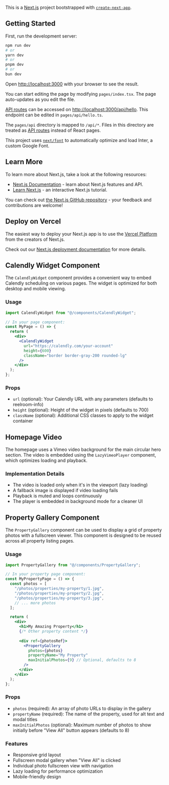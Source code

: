This is a [Next.js](https://nextjs.org/) project bootstrapped with [`create-next-app`](https://github.com/vercel/next.js/tree/canary/packages/create-next-app).

## Getting Started

First, run the development server:

```bash
npm run dev
# or
yarn dev
# or
pnpm dev
# or
bun dev
```

Open [http://localhost:3000](http://localhost:3000) with your browser to see the result.

You can start editing the page by modifying `pages/index.tsx`. The page auto-updates as you edit the file.

[API routes](https://nextjs.org/docs/api-routes/introduction) can be accessed on [http://localhost:3000/api/hello](http://localhost:3000/api/hello). This endpoint can be edited in `pages/api/hello.ts`.

The `pages/api` directory is mapped to `/api/*`. Files in this directory are treated as [API routes](https://nextjs.org/docs/api-routes/introduction) instead of React pages.

This project uses [`next/font`](https://nextjs.org/docs/basic-features/font-optimization) to automatically optimize and load Inter, a custom Google Font.

## Learn More

To learn more about Next.js, take a look at the following resources:

- [Next.js Documentation](https://nextjs.org/docs) - learn about Next.js features and API.
- [Learn Next.js](https://nextjs.org/learn) - an interactive Next.js tutorial.

You can check out [the Next.js GitHub repository](https://github.com/vercel/next.js/) - your feedback and contributions are welcome!

## Deploy on Vercel

The easiest way to deploy your Next.js app is to use the [Vercel Platform](https://vercel.com/new?utm_medium=default-template&filter=next.js&utm_source=create-next-app&utm_campaign=create-next-app-readme) from the creators of Next.js.

Check out our [Next.js deployment documentation](https://nextjs.org/docs/deployment) for more details.

## Calendly Widget Component

The `CalendlyWidget` component provides a convenient way to embed Calendly scheduling on various pages. The widget is optimized for both desktop and mobile viewing.

### Usage

```jsx
import CalendlyWidget from "@/components/CalendlyWidget";

// In your page component:
const MyPage = () => {
  return (
    <div>
      <CalendlyWidget 
        url="https://calendly.com/your-account" 
        height={600} 
        className="border border-gray-200 rounded-lg" 
      />
    </div>
  );
};
```

### Props

- `url` (optional): Your Calendly URL with any parameters (defaults to reelroom-info)
- `height` (optional): Height of the widget in pixels (defaults to 700)
- `className` (optional): Additional CSS classes to apply to the widget container

## Homepage Video

The homepage uses a Vimeo video background for the main circular hero section. The video is embedded using the `LazyVimeoPlayer` component, which optimizes loading and playback.

### Implementation Details

- The video is loaded only when it's in the viewport (lazy loading)
- A fallback image is displayed if video loading fails
- Playback is muted and loops continuously
- The player is embedded in background mode for a cleaner UI

## Property Gallery Component

The `PropertyGallery` component can be used to display a grid of property photos with a fullscreen viewer. This component is designed to be reused across all property listing pages.

### Usage

```jsx
import PropertyGallery from "@/components/PropertyGallery";

// In your property page component:
const MyPropertyPage = () => {
  const photos = [
    "/photos/properties/my-property/1.jpg",
    "/photos/properties/my-property/2.jpg",
    "/photos/properties/my-property/3.jpg",
    // ... more photos
  ];

  return (
    <div>
      <h1>My Amazing Property</h1>
      {/* Other property content */}
      
      <div ref={photosRef}>
        <PropertyGallery 
          photos={photos}
          propertyName="My Property"
          maxInitialPhotos={9} // Optional, defaults to 8
        />
      </div>
    </div>
  );
};
```

### Props

- `photos` (required): An array of photo URLs to display in the gallery
- `propertyName` (required): The name of the property, used for alt text and modal titles
- `maxInitialPhotos` (optional): Maximum number of photos to show initially before "View All" button appears (defaults to 8)

### Features

- Responsive grid layout
- Fullscreen modal gallery when "View All" is clicked
- Individual photo fullscreen view with navigation
- Lazy loading for performance optimization
- Mobile-friendly design
